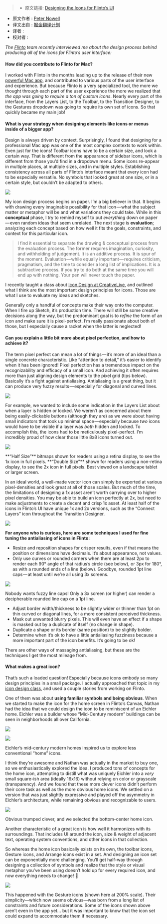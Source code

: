 > * 原文链接: [Designing the Icons for Flinto’s UI](https://medium.com/flinto-software/designing-the-icons-for-flinto-s-ui-ddd9e5788cce#.yr5asvf9c)
* 原文作者 : [Peter Nowell](https://medium.com/@pnowelldesign)
* 译文出自 : [掘金翻译计划](https://github.com/xitu/gold-miner)
* 译者 : 
* 校对者 : 



_The_ [_Flinto_](https://www.flinto.com/mac) _team recently interviewed me about the design process behind producing all of the icons for Flinto’s user interface:_

#### How did you contribute to Flinto for Mac?

I worked with Flinto in the months leading up to the release of their new [powerful Mac app](https://www.flinto.com/mac), and contributed to various parts of the user interface and experience. But because Flinto is a very specialized tool, the more we thought through each part of the user experience the more we realized that _the app was going to require a ton of custom icons_. Nearly every part of the interface, from the Layers List, to the Toolbar, to the Transition Designer, to the Gestures dropdown was going to require its own set of icons. So that quickly became my main job!

#### What is your strategy when designing elements like icons or menus inside of a bigger app?

Design is always driven by context. Surprisingly, I found that designing for a professional Mac app was one of the most complex contexts to work within. Even just for the icons! Toolbar icons have to be a certain size, and look a certain way. That is different from the appearance of sidebar icons, which is different from those you’d find in a dropdown menu. Some icons re-appear in multiple places, at multiple sizes, and in multiple styles. Establishing consistency across all parts of Flinto’s interface meant that every icon had to be especially versatile. No symbols that looked great at one size, or in a certain style, but couldn’t be adapted to others.

![](https://cdn-images-1.medium.com/max/600/1*ttfWxwTTFE_Jy0yJhYwtPQ.jpeg)

My icon design process begins on paper. I’m a big believer in that. It begins with drawing every imaginable possibility for that icon — what the subject matter or metaphor will be and what variations they could take. While in this **conceptual** phase, I try to remind myself to put _everything_ down on paper — even random ideas that seem unrelated. The next stage is **evaluation**; analyzing each concept based on how well it fits the goals, constraints, and context for this particular icon.

> I find it essential to separate the drawing & conceptual process from the evaluation process. The former requires imagination, curiosity, and withholding of judgement. It is an additive process. It is spur of the moment. Evaluation — while equally important — requires criticism, pragmatism, and the time to consider a long list of implications. It is a subtractive process. If you try to do both at the same time you will end up with nothing. Your pen will never touch the paper.

I recently taught a class about [Icon Design at CreativeLive](http://shrsl.com/?~boxl), and outlined what I think are the most important design principles for icons. Those are what I use to evaluate my ideas and sketches.

Generally only a handful of concepts make their way onto the computer. When I fire up Sketch, it’s production time. There will still be some creative decisions along the way, but the predominant goal is to _refine_ the form of an icon and make sure it is pixel-perfect. I’m really passionate about both of those, but I especially cause a racket when the latter is neglected!

#### Can you explain a little bit more about pixel perfection, and how to achieve it?

The term pixel perfect can mean a lot of things — it’s more of an ideal than a single concrete characteristic. Like “attention to detail,” it’s easier to identify when it has been ignored! Pixel perfection has a tremendous impact on the recognizability and efficacy of a small icon. And achieving it often requires more than just aligning design elements to the pixel grid (tips below). Basically it’s a fight against antialiasing. Antialiasing is a great thing, but it can produce very fuzzy results — especially for diagonal and curved lines.

![](http://ww3.sinaimg.cn/large/a490147fjw1f2m0jk2o2kj20go0i4760.jpg)

For example, we wanted to include some indication in the Layers List about when a layer is hidden or locked. We weren’t as concerned about them being easily-clickable buttons (although they are) as we were about having small indicators that took up minimal space — especially because _two_ icons would have to be visible if a layer was _both_ hidden and locked. To accomplish this, the icons had to be meticulously pixel-perfect. I’m incredibly proud of how clear those little 8x8 icons turned out.

![](http://ww3.sinaimg.cn/large/a490147fjw1f2m0k0slikj20m807xjsz.jpg)

<figcaption>**“Half Size”** bitmaps shown for readers using a retina display, to see the 1x icon in full pixels. **“Double Size”** shown for readers using a non-retina display, to see the 2x icon in full pixels. Best viewed on a landscape tablet or larger screen.</figcaption>

In an ideal world, a well-made vector icon can simply be exported at various pixel-densities and look great at all of those scales. But much of the time, the limitations of designing a 1x asset aren’t worth carrying over to higher pixel densities. You may be able to build an icon perfectly at 2x, but need to make adjustments to create a decent and crisp 1x asset. At least half of the icons in Flinto’s UI have unique 1x and 2x versions, such as the “Connect Layers” icon throughout the Transition Designer.

![](http://ww4.sinaimg.cn/large/a490147fjw1f2m0ksytpgj20m808wq5a.jpg)

**For anyone who is curious, here are some techniques I used for fine tuning the antialiasing of icons in Flinto:**

*   Resize and reposition shapes for crisper results, even if that means the position or dimensions have decimals. It’s about appearance, not values.
*   Only use curves or rounded corners when there are at least 2px to render each 90° angle of that radius’s circle (see below), or 3px for 180°, as with a rounded ends of a line (below). Goodbye, rounded 1pt line caps — at least until we’re all using 3x screens.

![](http://ww4.sinaimg.cn/large/a490147fjw1f2m0lacz7xj20m80bmdha.jpg)

<figcaption>Nobody wants fuzzy line caps! Only a 3x screen (or higher) can render a decipherable rounded line cap on a 1pt line.</figcaption>

*   Adjust border width/thickness to be slightly wider or thinner than 1pt on thin curved or diagonal lines, for a more consistent perceived thickness.
*   Mask out unwanted blurry pixels. This will even have an effect if a shape is masked out by a duplicate of itself (no change in shape).
*   Duplicate a shape or its border (same position) to be slightly bolder.
*   Determine when it’s ok to have a little antialiasing fuzziness because a more important part of the icon benefits. It’s going to be ok!

There are other ways of massaging antialiasing, but these are the techniques I get the most mileage from.

#### What makes a great icon?

That’s such a loaded question! Especially because icons embody so many design principles in a small package. I actually approached that topic in my [icon design class](http://shrsl.com/?~boxl), and used a couple stories from working on Flinto.

One of them was about **using familiar symbols and being obvious**. When we started to make the icon for the home screen in Flinto’s Canvas, Nathan had the idea that we could design the icon to be reminiscent of an Eichler home. Eichler was a builder whose “Mid-Century modern” buildings can be seen in neighborhoods all over California.

![](http://ww1.sinaimg.cn/large/a490147fjw1f2m0mhofdpj20go0ci74z.jpg)

![](http://ww4.sinaimg.cn/large/a490147fjw1f2m0mwpmrbj20go0cimye.jpg)

<figcaption>Eichler’s mid-century modern homes inspired us to explore less conventional “home” icons.</figcaption>

I think they’re awesome and Nathan was actually in the market to buy one, so we enthusiastically explored the idea. I produced tons of concepts for the home icon, attempting to distill what was uniquely Eichler into a _very_ small square-ish area (ideally 16x16) without relying on color or grayscale (transparency). And we found that these more clever icons didn’t perform their core task as well as the more obvious home icons. We settled on a version that was just slightly expressive and played off the asymmetry in Eichler’s architecture, while remaining obvious and recognizable to users.

![](http://ww4.sinaimg.cn/large/a490147fjw1f2m0nda8s2j20m80ab0sx.jpg)

<figcaption>Obvious trumped clever, and we selected the bottom-center home icon.</figcaption>

Another characteristic of a great icon is how well it harmonizes with its surroundings. That includes UI around the icon, size & weight of adjacent text, operating system conventions, and other icons in that collection.

So whereas the home icon basically exists on its own, the toolbar icons, Gesture icons, and Arrange icons exist in a set. And designing an icon set can be exponentially more challenging. You’ll get half-way through designing a collection of symbols and realize that the style or visual metaphor you’ve been using doesn’t hold up for every required icon, and now everything needs to change! 🙈

![](http://ww3.sinaimg.cn/large/a490147fjw1f2m0nupc7uj20m80283yh.jpg)

This happened with the Gesture icons (shown here at 200% scale). Their simplicity—which now seems obvious—was born from a long list of constraints and future considerations. Some of the icons shown above aren’t even in the app yet… but it was important to know that the icon set could expand to accommodate them if necessary.


